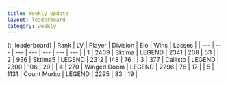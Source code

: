 ```yaml
---
title: Weekly Update
layout: leaderboard
category: weekly
---
```


{: .leaderboard}
| Rank | LV | Player | Division | Elo | Wins | Losses |
| --- | --- | --- | --- | --- | --- | --- |
| <span data-change="0">1</span> | 2409 | <span title="ID: 353063">Sktima</span> | LEGEND | <span data-change="0">2341</span> | <span data-change="0">208</span> | <span data-change="0">53</span> |
| <span data-change="5">2</span> | 936 | <span title="ID: 651782">Sktima5</span> | LEGEND | <span data-change="83">2312</span> | <span data-change="20">148</span> | <span data-change="2">76</span> |
| <span data-change="1">3</span> | 377 | <span title="ID: 619928">Callisto</span> | LEGEND | <span data-change="45">2300</span> | <span data-change="32">106</span> | <span data-change="9">29</span> |
| <span data-change="-2">4</span> | 270 | <span title="ID: 744396">Winged Doom</span> | LEGEND | <span data-change="0">2296</span> | <span data-change="0">76</span> | <span data-change="0">17</span> |
| <span data-change="-2">5</span> | 1131 | <span title="ID: 498323">Count Murko</span> | LEGEND | <span data-change="6">2295</span> | <span data-change="1">83</span> | <span data-change="0">19</span> |